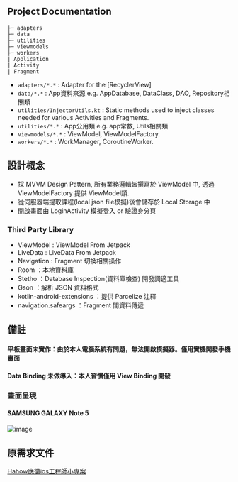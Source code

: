 ## Project Documentation

    ├─ adapters
    ├─ data
    ├─ utilities
    ├─ viewmodels
    ├─ workers
    | Application
    | Activity
    | Fragment

* `adapters/*.*` : Adapter for the [RecyclerView]
* `data/*.*` : App資料來源 e.g. AppDatabase, DataClass, DAO, Repository相關類
* `utilities/InjectorUtils.kt` : Static methods used to inject classes needed for various Activities and Fragments.
* `utilities/*.*` : App公用類 e.g. app常數, Utils相關類
* `viewmodels/*.*` : ViewModel, ViewModelFactory.
* `workers/*.*` : WorkManager, CoroutineWorker.

## 設計概念

* 採 MVVM Design Pattern, 所有業務邏輯皆撰寫於 ViewModel 中, 透過 ViewModelFactory 提供 ViewModel類.
* 從伺服器端提取課程(local json file模擬)後會儲存於 Local Storage 中
* 開啟畫面由 LoginActivity 模擬登入 or 驗證身分頁

### Third Party Library 

* ViewModel : ViewModel From Jetpack
* LiveData : LiveData From Jetpack
* Navigation : Fragment 切換相關操作
* Room ：本地資料庫
* Stetho ：Database Inspection(資料庫檢查) 開發調適工具
* Gson ：解析 JSON 資料格式
* kotlin-android-extensions ：提供 Parcelize 注釋
* navigation.safeargs ：Fragment 間資料傳遞

## 備註
#### 平板畫面未實作：由於本人電腦系統有問題，無法開啟模擬器。僅用實機開發手機畫面
#### Data Binding 未做導入：本人習慣僅用 View Binding 開發


### 畫面呈現

#### SAMSUNG GALAXY Note 5
![image](https://github.com/azrael8576/hahow-recruit-android/blob/master/hahow-recruit-android.gif)

## 原需求文件
[Hahow應徵ios工程師小專案](https://github.com/azrael8576/hahow-recruit-android/blob/master/HahowSourceDoc.MD "Hahow應徵ios工程師小專案")

